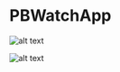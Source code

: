 # PBWatchApp

![alt text](https://danpayne.info/pb.png)

![alt text](https://danpayne.info/static/media/portfolio5.7d073e6ba518b863bd7b.png)
